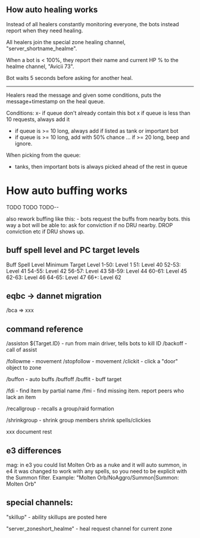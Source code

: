 ## How auto healing works

Instead of all healers constantly monitoring everyone, the bots instead report when they need healing.

All healers join the special zone healing channel, "server_shortname_healme".

When a bot is < 100%, they report their name and current HP % to the healme channel, "Avicii 73".

Bot waits 5 seconds before asking for another heal.

---

Healers read the message and given some conditions, puts the message+timestamp on the heal queue.

Conditions:
x- if queue don't already contain this bot
x if queue is less than 10 requests, always add it
- if queue is >= 10 long, always add if listed as tank or important bot
- if queue is >= 10 long, add with 50% chance ... if >= 20 long, beep and ignore.

When picking from the queue:
- tanks, then important bots is always picked ahead of the rest in queue






# How auto buffing works

TODO TODO TODO--

also rework buffing like this:
	- bots request the buffs from nearby bots.
	this way a bot will be able to: ask for conviction if no DRU nearby. DROP conviction etc if DRU shows up.






## buff spell level and PC target levels

Buff Spell Level   Minimum Target Level
1-50:				Level 1
51: 				Level 40
52-53: 				Level 41
54-55: 				Level 42
56-57: 				Level 43
58-59: 				Level 44
60-61: 				Level 45
62-63: 				Level 46
64-65: 				Level 47
66+: 				Level 62


## eqbc -> dannet migration


/bca  => xxx



## command reference

/assiston ${Target.ID}    	- run from main driver, tells bots to kill ID
/backoff                  	- call of assist


/followme					- movement
/stopfollow					- movement
/clickit					- click a "door" object to zone


/buffon                     - auto buffs
/buffoff
/buffit						- buff target


/fdi             			- find item by partial name
/fmi                        - find missing item. report peers who lack an item

/recallgroup <name>         - recalls a group/raid formation

/shrinkgroup                - shrink group members shrink spells/clickies


xxx document rest





## e3 differences

mag: in e3 you could list Molten Orb as a nuke and it will auto summon,
in e4 it was changed to work with any spells, so you need to be explicit with the Summon filter.
Example: "Molten Orb/NoAggro/Summon|Summon: Molten Orb"




## special channels:

"skillup" - ability skillups are posted here

"server_zoneshort_healme" - heal request channel for current zone